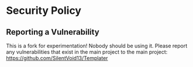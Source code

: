 # Security Policy

## Reporting a Vulnerability

This is a fork for experimentation! Nobody should be using it.
Please report any vulnerabilities that exist in the main project to the main project: https://github.com/SilentVoid13/Templater
